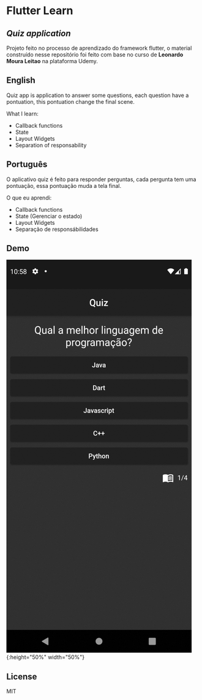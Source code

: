 # Flutter Learn
## _Quiz application_

Projeto feito no processo de aprendizado do framework flutter, o material construído
nesse repositório foi feito com base no curso de **Leonardo Moura Leitao** na plataforma Udemy.

## English

Quiz app is application to answer some questions, each question have a pontuation,
this pontuation change the final scene.

What I learn:
- Callback functions
- State
- Layout Widgets
- Separation of responsability

## Português

O aplicativo quiz é feito para responder perguntas, cada pergunta tem uma pontuação,
essa pontuação muda a tela final.

O que eu aprendi:
- Callback functions
- State (Gerenciar o estado)
- Layout Widgets
- Separação de responsábilidades

## Demo

![Application](presentation_resources/application.gif){:height="50%" width="50%"}

## License

MIT

